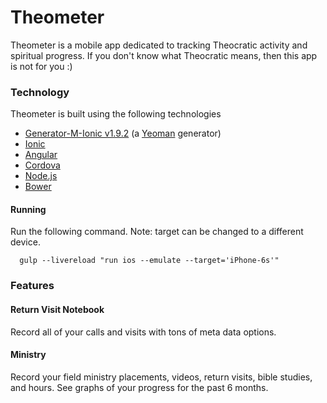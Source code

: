 # Theometer

Theometer is a mobile app dedicated to tracking Theocratic activity and spiritual progress. If you don't know what Theocratic means, then this app is not for you :)

### Technology
Theometer is built using the following technologies

- [Generator-M-Ionic v1.9.2](https://github.com/mwaylabs/generator-m-ionic) (a [Yeoman](http://yeoman.io/) generator)
- [Ionic](http://ionicframework.com/)
- [Angular](https://angularjs.org/)
- [Cordova](https://cordova.apache.org/)
- [Node.js](https://nodejs.org/en/)
- [Bower](https://bower.io/)

#### Running
Run the following command. Note: target can be changed to a different device.
```
  gulp --livereload "run ios --emulate --target='iPhone-6s'"
```

### Features

#### Return Visit Notebook
Record all of your calls and visits with tons of meta data options.


#### Ministry
Record your field ministry placements, videos, return visits, bible studies, and hours. See graphs of your progress for the past 6 months.

